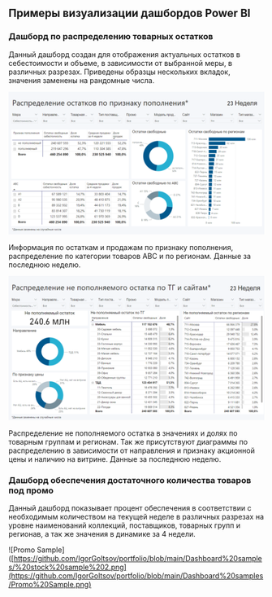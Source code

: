 ## Примеры визуализации дашбордов Power BI
### Дашборд по распределению товарных остатков

Данный дашборд создан для отображения актуальных остатков в себестоимости и объеме, в зависимости от выбранной меры, в различных разрезах. Приведены образцы нескольких вкладок, значения заменены на рандомные числа. 

![Stock Sample 1](https://github.com/IgorGoltsov/portfolio/blob/main/Dashboard%20samples/stock%20sample%201.png)

Информация по остаткам и продажам по признаку пополнения, распределение по категории товаров АВС и по регионам. Данные за последнюю неделю.

![Stock Sample 2](https://github.com/IgorGoltsov/portfolio/blob/main/Dashboard%20samples/%20stock%20sample%202.png)

Распределение не пополняемого остатка в значениях и долях по товарным группам и регионам. Так же присутствуют диаграммы по распределению в зависимости от направления и признаку акционной цены и наличию на витрине. Данные за последнюю неделю.

### Дашборд обеспечения достаточного количества товаров под промо

Данный дашборд показывает процент обеспечения в соответствии с необходимым количеством на текущей неделе в различных разрезах на уровне наименований коллекций, поставщиков, товарных групп и регионав, а так же значения в динамике за 4 недели. 

![Promo Sample]([https://github.com/IgorGoltsov/portfolio/blob/main/Dashboard%20samples/%20stock%20sample%202.png](https://github.com/IgorGoltsov/portfolio/blob/main/Dashboard%20samples/Promo%20Sample.png)


